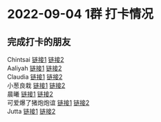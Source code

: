 # 2022-09-04 1群 打卡情况
## 完成打卡的朋友
Chintsai [链接1](http://mmbiz.qpic.cn/mmbiz_jpg/fKBOEML39zr0JibjQ2rYwTrZXbibUBuPkP4zKseVqjFu1yRibjIadzJ98WmbTol3woibZGmzcJ1QGY3EKwM9ocjibqg/0) [链接2](http://mmbiz.qpic.cn/mmbiz_jpg/fKBOEML39zr0JibjQ2rYwTrZXbibUBuPkPBvKYKpmUic06sRIQZ7BlBW2G7bCYHmZArK63mewXPcFO4Ubjziaevziaw/0) <br>Aaliyah [链接1](http://mmbiz.qpic.cn/mmbiz_jpg/aBaDwGIjEcFFNQae29L3meZW0mNQYsTgBHgn7MSeceTfIVO9OeSszZFhuZ3SHd24kgRUHPQZ4icCnZudNEvS6pw/0) [链接2](http://mmbiz.qpic.cn/mmbiz_jpg/aBaDwGIjEcFFNQae29L3meZW0mNQYsTgZKNCoSdESuAibw862qYzibeav1Dy46icQ3SyXVMu8dl9iccxjVdmTXN7gA/0) <br>Claudia [链接1](http://mmbiz.qpic.cn/mmbiz_jpg/EqM704vBbWBQyQ8UfY1CaKTvKiccYpQVVIkBhWwpC6VCgs4fv0miaLsmiceJwsVSDLTWKRxhbXKTVvibJAOQIZHsfA/0) [链接2](http://mmbiz.qpic.cn/mmbiz_jpg/EqM704vBbWBQyQ8UfY1CaKTvKiccYpQVVLiajseea3EPBib5YKLnlQBicHicevicGOzFnvOhicV23NMyYKjJOicy4oZKoQ/0) <br>小葱良栽 [链接1](http://mmbiz.qpic.cn/mmbiz_jpg/rlzCzCGMBErBHKsgkT2o9p65sJBngaIwU4Y3dbtCVFqhibAsyTQSOLMoudYv0KbeXE6ia0w079rGY2ohDXOUcN2w/0) [链接2](http://mmbiz.qpic.cn/mmbiz_jpg/rlzCzCGMBErBHKsgkT2o9p65sJBngaIwHqIU1qludOLliaDkIy8NQ9WTJyq8J0cIBZdQHnyEF1icWrtGTyedgx5A/0) <br>晨曦 [链接1](http://mmbiz.qpic.cn/mmbiz_jpg/4rYayDxu0jX51ty5Js3NNria99dGiaZwds60X39aePDTeC4COXXicibqC0mEZZWjIqFqFtgBmPh3xXKFzO2VOGmGnA/0) [链接2](http://mmbiz.qpic.cn/mmbiz_jpg/4rYayDxu0jX51ty5Js3NNria99dGiaZwdsQqdOibxHD3Mqu6FlrcYpUPCBw7kgBogbbK6LXMvLLjIa4HgY8U8fXXQ/0) <br>可爱爆了猪炮炮谊 [链接1](http://mmbiz.qpic.cn/mmbiz_jpg/ZIHKcDib0zicjk0LQVNibC8TvK8bldgA6hak8Gcm7sL84icppVECiamiciccJKBWlLwbIsQMOYekOgibljjxLDvHJ4Cw4g/0) [链接2](http://mmbiz.qpic.cn/mmbiz_jpg/ZIHKcDib0zicjk0LQVNibC8TvK8bldgA6hayWVolmAzc7rzAxPwWL36ka00GZueVHIh5UBsmyPXC62rmG1K0icvUwQ/0) <br>Jutta [链接1](http://mmbiz.qpic.cn/mmbiz_jpg/VX3QEib83oGyIAtCkA4m9ZSHEJYMm3CBcZnqKtSdVFUSn74dxibyLHTboGrhSFXF4JmsKHBwP5fNF85ibhcHiciahtw/0) [链接2](http://mmbiz.qpic.cn/mmbiz_jpg/VX3QEib83oGyIAtCkA4m9ZSHEJYMm3CBcWJkSBuic3ic8EcceHMuD61phcAKPKBxt5uFia38D2lIpzwnDicNZ1m8rJQ/0) <br>
